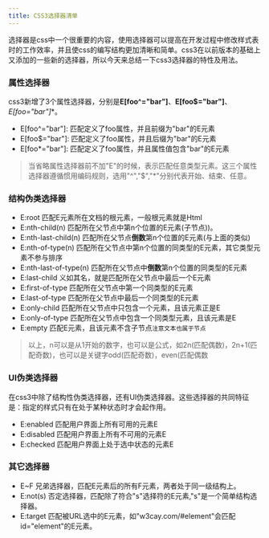 ```yaml
---
title: CSS3选择器清单
---
```


选择器是css中一个很重要的内容，使用选择器可以提高在开发过程中修改样式表时的工作效率，并且使css的编写结构更加清晰和简单。css3在以前版本的基础上又添加的一些新的选择器，所以今天来总结一下css3选择器的特性及用法。
### 属性选择器
css3新增了3个属性选择器，分别是**E[foo^="bar"]**、**E[foo$="bar"]**、**E[foo*="bar"]**。
* E[foo^="bar"]: 匹配定义了foo属性，并且前缀为"bar"的E元素
* E[foo$="bar"]: 匹配定义了foo属性，并且后缀为"bar"的E元素
* E[foo*="bar"]: 匹配定义了foo属性，并且属性值包含"bar"的E元素

> 当省略属性选择器前不加"E"的时候，表示匹配任意类型元素。这三个属性选择器遵循惯用编码规则，选用"^","$","*"分别代表开始、结束、任意。

### 结构伪类选择器
* E:root 匹配E元素所在文档的根元素，一般根元素就是Html
* E:nth-child(n) 匹配所在父节点中第n个位置的E元素(子节点))。
* E:nth-last-child(n) 匹配所在父节点**倒数**第n个位置的E元素(与上面的类似)
* E:nth-of-type(n) 匹配所在父节点中第n个位置的同类型的E元素，其它类型元素不参与排序
* E:nth-last-of-type(n) 匹配所在父节点中**倒数**第n个位置的同类型的E元素
* E:last-child 义如其名，就是匹配所在父节点中最后一个E元素
* E:first-of-type 匹配所在父节点中第一个同类型的E元素
* E:last-of-type 匹配所在父节点中最后一个同类型的E元素
* E:only-child 匹配所在父节点中只包含一个元素，且该元素正是E
* E:only-of-type 匹配所在父节点中包含一个同类型元素，且该元素是E
* E:empty 匹配E元素，且该元素不含子节点`注意文本也属于节点`

> 以上，n可以是从1开始的数字，也可以是公式，如2n(匹配偶数)，2n+1(匹配奇数)，也可以是关键字odd(匹配奇数)，even(匹配偶数

### UI伪类选择器
在css3中除了结构性伪类选择器，还有UI伪类选择器。这些选择器的共同特征是：指定的样式只有在处于某种状态时才会起作用。
* E:enabled 匹配用户界面上所有可用的元素E
* E:disabled 匹配用户界面上所有不可用的元素E
* E:checked  匹配用户界面上处于选中状态的元素E

### 其它选择器
* E~F 兄弟选择器，匹配E元素后的所有F元素，两者处于同一级结构上。
* E:not(s) 否定选择器，匹配除了符合"s"选择符的E元素,"s"是一个简单结构选择器。
* E:target 匹配被URL选中的E元素，如"w3cay.com/#element"会匹配id="element"的E元素。